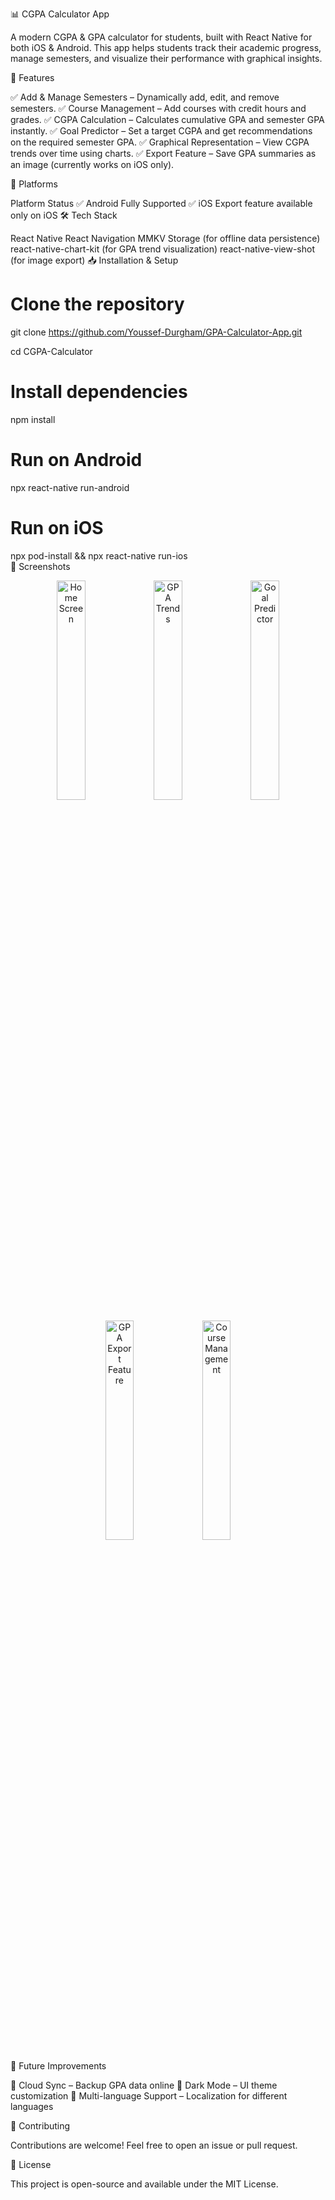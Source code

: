 📊 CGPA Calculator App

A modern CGPA & GPA calculator for students, built with React Native for both iOS & Android. This app helps students track their academic progress, manage semesters, and visualize their performance with graphical insights.

🚀 Features

✅ Add & Manage Semesters – Dynamically add, edit, and remove semesters.
✅ Course Management – Add courses with credit hours and grades.
✅ CGPA Calculation – Calculates cumulative GPA and semester GPA instantly.
✅ Goal Predictor – Set a target CGPA and get recommendations on the required semester GPA.
✅ Graphical Representation – View CGPA trends over time using charts.
✅ Export Feature – Save GPA summaries as an image (currently works on iOS only).

📱 Platforms

Platform	Status
✅ Android	Fully Supported
✅ iOS	Export feature available only on iOS
🛠️ Tech Stack

React Native
React Navigation
MMKV Storage (for offline data persistence)
react-native-chart-kit (for GPA trend visualization)
react-native-view-shot (for image export)
📥 Installation & Setup

# Clone the repository
git clone https://github.com/Youssef-Durgham/GPA-Calculator-App.git

cd CGPA-Calculator

# Install dependencies
npm install  

# Run on Android
npx react-native run-android  

# Run on iOS
npx pod-install && npx react-native run-ios  
📸 Screenshots

<p align="center"> <img src="https://github.com/user-attachments/assets/fbdaeabb-2bf3-4f5f-8772-180c9dacdb5f" width="30%" alt="Home Screen"> <img src="https://github.com/user-attachments/assets/abec6481-5eae-4150-9109-b40e2324c788" width="30%" alt="GPA Trends"> <img src="https://github.com/user-attachments/assets/da9c6bcc-481d-400f-b2ff-6888bfb858db" width="30%" alt="Goal Predictor"> </p> <p align="center"> <img src="https://github.com/user-attachments/assets/016f7647-7caa-49ae-8b0a-59c2958ac3d9" width="30%" alt="GPA Export Feature"> <img src="https://github.com/user-attachments/assets/256cf668-9100-4b44-b5b4-61b7043df84b" width="30%" alt="Course Management"> </p>
📌 Future Improvements

🔹 Cloud Sync – Backup GPA data online
🔹 Dark Mode – UI theme customization
🔹 Multi-language Support – Localization for different languages

🤝 Contributing

Contributions are welcome! Feel free to open an issue or pull request.

📜 License

This project is open-source and available under the MIT License.

